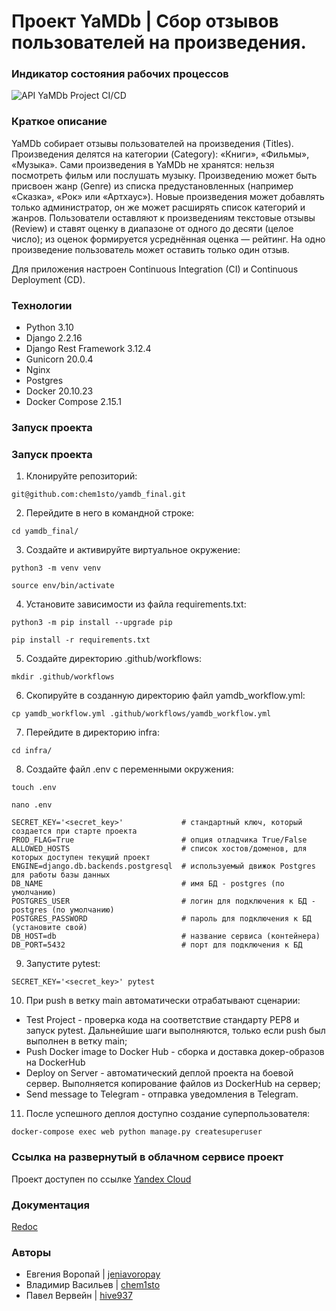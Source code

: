 # Проект YaMDb | Сбор отзывов пользователей на произведения.
### Индикатор состояния рабочих процессов
![API YaMDb Project CI/CD](https://github.com/chem1sto/yamdb_final/actions/workflows/yamdb_workflow.yml/badge.svg?event=push)

### Краткое описание
YaMDb собирает отзывы пользователей на произведения (Titles).
Произведения делятся на категории (Category): «Книги», «Фильмы», «Музыка». Сами произведения в YaMDb не хранятся: нельзя посмотреть фильм или послушать музыку. Произведению может быть присвоен жанр (Genre) из списка предустановленных (например «Сказка», «Рок» или «Артхаус»). Новые произведения может добавлять только администратор, он же может расширять список категорий и жанров. 
Пользователи оставляют к произведениям текстовые отзывы (Review) и ставят оценку в диапазоне от одного до десяти (целое число); из оценок формируется усреднённая оценка — рейтинг. На одно произведение пользователь может оставить только один отзыв.

Для приложения настроен Continuous Integration (CI) и Continuous Deployment (CD).

### Технологии
- Python 3.10
- Django 2.2.16
- Django Rest Framework 3.12.4
- Gunicorn 20.0.4
- Nginx
- Postgres
- Docker 20.10.23
- Docker Compose 2.15.1

### Запуск проекта
### Запуск проекта
1. Клонируйте репозиторий:
```
git@github.com:chem1sto/yamdb_final.git
```
2. Перейдите в него в командной строке:
```
cd yamdb_final/
```
3. Cоздайте и активируйте виртуальное окружение:
```
python3 -m venv venv
```
```
source env/bin/activate
```
4. Установите зависимости из файла requirements.txt:
```
python3 -m pip install --upgrade pip
```
```
pip install -r requirements.txt
```
5. Создайте директорию .github/workflows:
```
mkdir .github/workflows
```
6. Скопируйте в созданную директорию файл yamdb_workflow.yml:
```
cp yamdb_workflow.yml .github/workflows/yamdb_workflow.yml
```
7. Перейдите в директорию infra:
```
cd infra/
```
8. Создайте файл .env с переменными окружения:
```
touch .env
```
```
nano .env
```
```
SECRET_KEY='<secret_key>'             # стандартный ключ, который создается при старте проекта
PROD_FLAG=True                        # опция отладчика True/False
ALLOWED_HOSTS                         # список хостов/доменов, для которых доступен текущий проект
ENGINE=django.db.backends.postgresql  # используемый движок Postgres для работы базы данных
DB_NAME                               # имя БД - postgres (по умолчанию)
POSTGRES_USER                         # логин для подключения к БД - postgres (по умолчанию)
POSTGRES_PASSWORD                     # пароль для подключения к БД (установите свой)
DB_HOST=db                            # название сервиса (контейнера)
DB_PORT=5432                          # порт для подключения к БД
```
9. Запустите pytest:
```
SECRET_KEY='<secret_key>' pytest
```
10. При push в ветку main автоматически отрабатывают сценарии:
- Test Project - проверка кода на соответствие стандарту PEP8 и запуск pytest. Дальнейшие шаги выполняются, только если push был выполнен в ветку main;
- Push Docker image to Docker Hub - сборка и доставка докер-образов на DockerHub
- Deploy on Server - автоматический деплой проекта на боевой сервер. Выполняется копирование файлов из DockerHub на сервер;
- Send message to Telegram - отправка уведомления в Telegram.

11. После успешного деплоя доступно создание суперпользователя:
```
docker-compose exec web python manage.py createsuperuser
```
### Ссылка на развернутый в облачном сервисе проект
Проект доступен по ссылке [Yandex Cloud](http://51.250.2.221/admin/login/?next=/admin/)

### Документация
[Redoc](http://51.250.2.221/redoc/)

### Авторы
- Евгения Воропай | [jeniavoropay](https://github.com/jeniavoropay)
- Владимир Васильев | [chem1sto](https://github.com/chem1sto)
- Павел Вервейн | [hive937](https://github.com/hive937)
